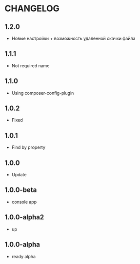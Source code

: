 CHANGELOG
==============

1.2.0
-----------------
 * Новые настройки + возможность удаленной скачки файла
 
1.1.1
-----------------
 * Not required name
 
1.1.0
-----------------
 * Using composer-config-plugin
 
1.0.2
-----------------
 * Fixed
 
1.0.1
-----------------
 * Find by property
 
1.0.0
-----------------
 * Update
 
1.0.0-beta
-----------------
 * console app
 
1.0.0-alpha2
-----------------
 * up

1.0.0-alpha
-----------------
 * ready alpha
